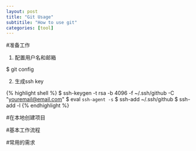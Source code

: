 ```yaml
---
layout: post
title: "Git Usage"
subtitile: "How to use git"
categories: [tool]
---
```


#准备工作
1. 配置用户名和邮箱

$ git config 

2. 生成ssh key

{% highlight shell %}
$ ssh-keygen -t rsa -b 4096  -f ~/.ssh/github  -C "youremail@email.com"
$ eval `ssh-agent -s`
$ ssh-add ~/.ssh/github
$ ssh-add -l
{% endhighlight %}



#在本地创建项目



#基本工作流程




#常用的需求
